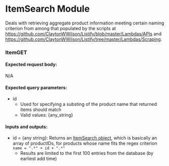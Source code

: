 # ItemSearch Module
Deals with retrieving aggregate product information meeting certain naming criterion from among that populated by the scripts at https://github.com/ClaytonWWilson/Listify/blob/master/Lambdas/APIs and https://github.com/ClaytonWWilson/Listify/tree/master/Lambdas/Scraping.

### ItemGET
#### Expected request body:
N/A

#### Expected query parameters:
  - id
    - Used for specifying a substing of the product name that returned items should match
    - Valid values: {any_string}
    
#### Inputs and outputs:
  - id = {any string}: Returns an [ItemSearch object](https://github.com/ClaytonWWilson/Listify/blob/master/Lambdas/Lists/ItemSearch/src/ItemSearch.java), which is basically an array of productIDs, for products whose name fits the regex criterion `name = ".*" + id + ".*"`
    - Results are limited to the first 100 entries from the database (by earliest add time)

  
